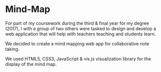 # Mind-Map

For part of my coursework during the third & final year for my degree (2017), I with a group of two others were tasked to design and develop a web application that will help with teachers teaching and students learn.

We decided to create a mind mapping web app for collaborative note taking.

We used HTML5, CSS3, JavaScript & vis.js visualization library for the display of the mind map. 